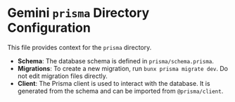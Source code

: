 # Gemini `prisma` Directory Configuration

This file provides context for the `prisma` directory.

- **Schema**: The database schema is defined in `prisma/schema.prisma`.
- **Migrations**: To create a new migration, run `bunx prisma migrate dev`. Do not edit migration files directly.
- **Client**: The Prisma client is used to interact with the database. It is generated from the schema and can be imported from `@prisma/client`.
